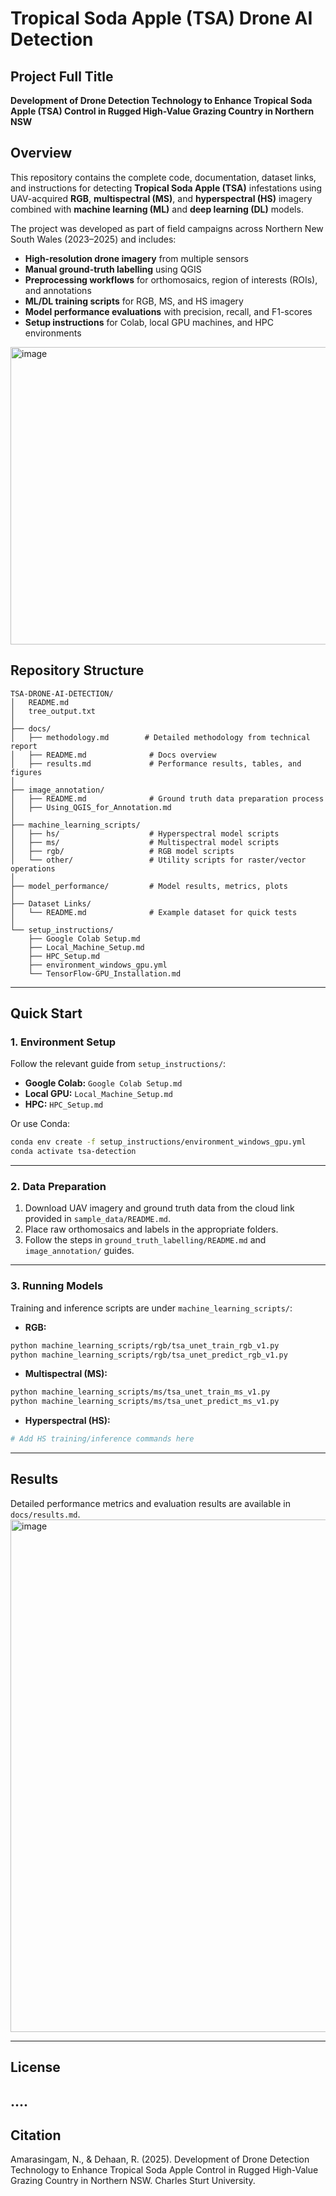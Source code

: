 # Tropical Soda Apple (TSA) Drone AI Detection

## Project Full Title  
**Development of Drone Detection Technology to Enhance Tropical Soda Apple (TSA) Control in Rugged High-Value Grazing Country in Northern NSW**

## Overview
This repository contains the complete code, documentation, dataset links, and instructions for detecting **Tropical Soda Apple (TSA)** infestations using UAV-acquired **RGB**, **multispectral (MS)**, and **hyperspectral (HS)** imagery combined with **machine learning (ML)** and **deep learning (DL)** models.

The project was developed as part of field campaigns across Northern New South Wales (2023–2025) and includes:

- **High-resolution drone imagery** from multiple sensors  
- **Manual ground-truth labelling** using QGIS
- **Preprocessing workflows** for orthomosaics, region of interests (ROIs), and annotations  
- **ML/DL training scripts** for RGB, MS, and HS imagery  
- **Model performance evaluations** with precision, recall, and F1-scores  
- **Setup instructions** for Colab, local GPU machines, and HPC environments

<img width="1757" height="476" alt="image" src="https://github.com/user-attachments/assets/07aae30d-5239-423d-9972-53792d432c0d" />

## Repository Structure
```
TSA-DRONE-AI-DETECTION/
│   README.md
│   tree_output.txt
│
├── docs/
│   ├── methodology.md        # Detailed methodology from technical report
│   ├── README.md              # Docs overview
│   ├── results.md             # Performance results, tables, and figures
│
├── image_annotation/
│   ├── README.md              # Ground truth data preparation process
│   ├── Using_QGIS_for_Annotation.md
│
├── machine_learning_scripts/
│   ├── hs/                    # Hyperspectral model scripts
│   ├── ms/                    # Multispectral model scripts
│   ├── rgb/                   # RGB model scripts
│   └── other/                 # Utility scripts for raster/vector operations
│
├── model_performance/         # Model results, metrics, plots
│
├── Dataset Links/
│   └── README.md              # Example dataset for quick tests
│
└── setup_instructions/
    ├── Google Colab Setup.md
    ├── Local_Machine_Setup.md
    ├── HPC_Setup.md
    ├── environment_windows_gpu.yml
    └── TensorFlow-GPU_Installation.md
```

---

## Quick Start

### 1. Environment Setup
Follow the relevant guide from `setup_instructions/`:
- **Google Colab:** `Google Colab Setup.md`
- **Local GPU:** `Local_Machine_Setup.md`
- **HPC:** `HPC_Setup.md`

Or use Conda:
```bash
conda env create -f setup_instructions/environment_windows_gpu.yml
conda activate tsa-detection
```

---

### 2. Data Preparation
1. Download UAV imagery and ground truth data from the cloud link provided in `sample_data/README.md`.
2. Place raw orthomosaics and labels in the appropriate folders.
3. Follow the steps in `ground_truth_labelling/README.md` and `image_annotation/` guides.

---

### 3. Running Models
Training and inference scripts are under `machine_learning_scripts/`:

- **RGB:**
```bash
python machine_learning_scripts/rgb/tsa_unet_train_rgb_v1.py
python machine_learning_scripts/rgb/tsa_unet_predict_rgb_v1.py
```

- **Multispectral (MS):**
```bash
python machine_learning_scripts/ms/tsa_unet_train_ms_v1.py
python machine_learning_scripts/ms/tsa_unet_predict_ms_v1.py
```

- **Hyperspectral (HS):**
```bash
# Add HS training/inference commands here
```

---

## Results
Detailed performance metrics and evaluation results are available in `docs/results.md`.
<img width="1932" height="820" alt="image" src="https://github.com/user-attachments/assets/838b75a2-7570-4d0c-9df8-ae661abcaccf" />


---

## License
....
---

## Citation
Amarasingam, N., & Dehaan, R. (2025). Development of Drone Detection Technology to Enhance Tropical Soda Apple Control in Rugged High-Value Grazing Country in Northern NSW. Charles Sturt University.
